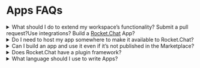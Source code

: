 # Apps FAQs

<details>

<summary>What should I do to extend my workspace’s functionality? Submit a pull request?Use integrations? Build a <a href="http://rocket.chat/">Rocket.Chat</a> App?</summary>

Each of those options has its strengths and weaknesses.

**Changing the source** code is the most powerful way of extending Rocket.Chat, but not the simplest - you need to learn the code base, understand the code pattern and rules, submit a PR, and follow up on any changes requested to get it merged.

[Integrations](../../use-rocket.chat/workspace-administration/integrations/), on the other hand, allow you to write simple scripts that will be executed either when a message is sent or received in a channel. They’re quick to learn and write, but their scope is very limited.

[Apps](https://github.com/RocketChat/docs/blob/master/extend-rocket.chat-capabilities/rocket.chat-marketplace) are the middle ground. They are much more powerful than integrations, allowing you to interact with the UI and execute custom routines on several triggers. They’re not as complex as learning the whole code base and can be distributed to our whole community via the Marketplace.

</details>

<details>

<summary>Do I need to host my app somewhere to make it available to Rocket.Chat?</summary>

Not at all! [Rocket.Chat](http://rocket.chat/) Apps are packaged and deployed to a workspace, and the system will take care of hooking the App up. Apps can be installed manually or via the Marketplace.

</details>

<details>

<summary>Can I build an app and use it even if it’s not published in the Marketplace?</summary>

Absolutely! It’s recommended you use our [Apps Engine CLI ](https://developer.rocket.chat/apps-engine/getting-started/rocket.chat-app-engine-cli)tool to develop your apps, and it makes it super easy to deploy your apps to your own [Rocket.Chat](http://rocket.chat/) workspace.

</details>

<details>

<summary>Does Rocket.Chat have a plugin framework?</summary>

We don't have a plugin framework.

</details>

<details>

<summary>What language should I use to write Apps?</summary>

Rocket.Chat uses typescript only.

</details>
